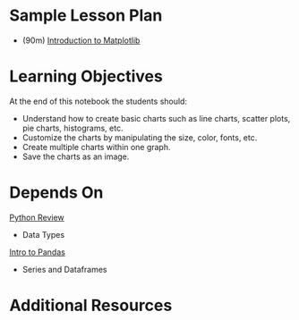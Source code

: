 # Sample Lesson Plan

- (90m) [Introduction to Matplotlib](intro-to-matplotlib.ipynb)

# Learning Objectives

At the end of this notebook the students should:

- Understand how to create basic charts such as line charts, scatter plots, pie charts, histograms, etc.
- Customize the charts by manipulating the size, color, fonts, etc.
- Create multiple charts within one graph.
- Save the charts as an image.

# Depends On

[Python Review](https://github.com/thisismetis/dscurriculum_gamma/tree/master/curriculum/project-01/python-review)
- Data Types

[Intro to Pandas](https://github.com/thisismetis/dscurriculum_gamma/tree/master/curriculum/project-01/pandas-intro)
- Series and Dataframes

# Additional Resources